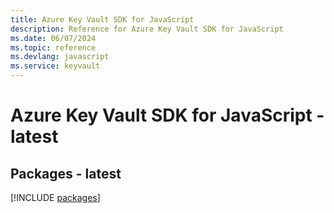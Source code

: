 ```yaml
---
title: Azure Key Vault SDK for JavaScript
description: Reference for Azure Key Vault SDK for JavaScript
ms.date: 06/07/2024
ms.topic: reference
ms.devlang: javascript
ms.service: keyvault
---
```

# Azure Key Vault SDK for JavaScript - latest
## Packages - latest
[!INCLUDE [packages](key-vault-index.md)]